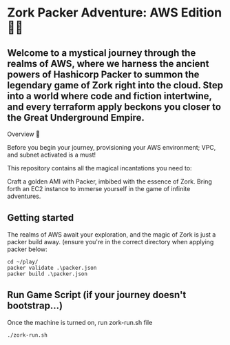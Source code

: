# Zork Packer Adventure: AWS Edition 🌌✨

## Welcome to a mystical journey through the realms of AWS, where we harness the ancient powers of Hashicorp Packer to summon the legendary game of Zork right into the cloud. Step into a world where code and fiction intertwine, and every terraform apply beckons you closer to the Great Underground Empire.

Overview 📜

Before you begin your journey, provisioning your AWS environment; VPC, and subnet activated is a must!

This repository contains all the magical incantations you need to:

Craft a golden AMI with Packer, imbibed with the essence of Zork.
Bring forth an EC2 instance to immerse yourself in the game of infinite adventures.
## Getting started


The realms of AWS await your exploration, and the magic of Zork is just a packer build away.
(ensure you're in the correct directory when applying packer below: 
``` 
cd ~/play/
packer validate .\packer.json
packer build .\packer.json

```

## Run Game Script (if your journey doesn't bootstrap...)

Once the machine is turned on, run zork-run.sh file

```
./zork-run.sh
```



